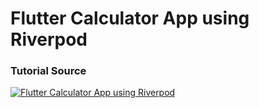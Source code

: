 # Flutter Calculator App using Riverpod

### Tutorial Source

[![Flutter Calculator App using Riverpod](https://img.youtube.com/vi/6isW26d9TiE/0.jpg)](https://www.youtube.com/watch?v=6isW26d9TiE "Flutter Calculator App using Riverpod")
